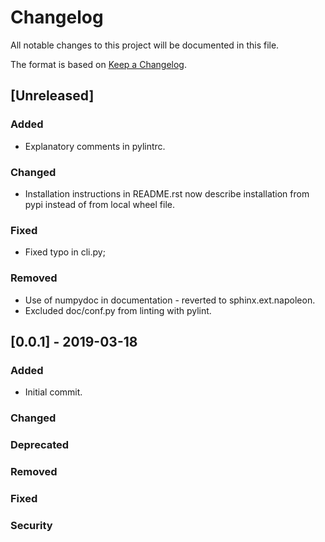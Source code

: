 # Changelog
All notable changes to this project will be documented in this file.

The format is based on [Keep a Changelog](https://keepachangelog.com/en/1.0.0/).

## [Unreleased]
### Added 
- Explanatory comments in pylintrc.

### Changed
- Installation instructions in README.rst now describe installation from
  pypi instead of from local wheel file.

### Fixed
- Fixed typo in cli.py;

### Removed
- Use of numpydoc in documentation - reverted to sphinx.ext.napoleon.
- Excluded doc/conf.py from linting with pylint.

## [0.0.1] - 2019-03-18
### Added
- Initial commit.

### Changed

### Deprecated

### Removed

### Fixed

### Security